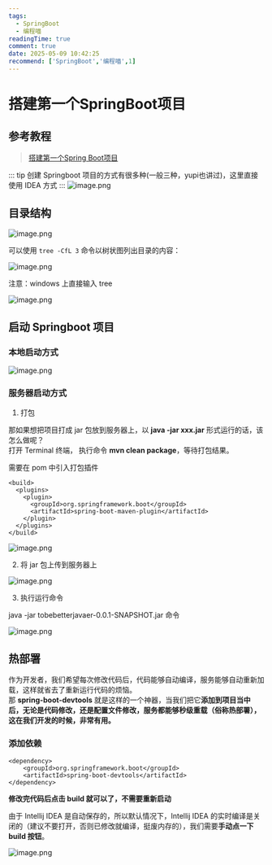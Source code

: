 ```yaml
---
tags:
  - SpringBoot
  - 编程喵
readingTime: true
comment: true
date: 2025-05-09 10:42:25
recommend: ['SpringBoot','编程喵',1]
---
```


# 搭建第一个SpringBoot项目

## 参考教程

>[搭建第一个Spring Boot项目](https://www.yuque.com/itwanger/vn4p17/qpgp46#NA9Hw)

::: tip
创建 Springboot 项目的方式有很多种(一般三种，yupi也讲过)，这里直接使用 IDEA 方式
:::
![image.png](https://imgsbo.oss-cn-shanghai.aliyuncs.com/undefined20250509112038467.png)


## 目录结构

![image.png](https://imgsbo.oss-cn-shanghai.aliyuncs.com/undefined20250509112059146.png)


可以使用 `tree -CfL 3` 命令以树状图列出目录的内容：

![image.png](https://imgsbo.oss-cn-shanghai.aliyuncs.com/undefined20250509112111574.png)


注意：windows 上直接输入 tree

![image.png](https://imgsbo.oss-cn-shanghai.aliyuncs.com/undefined20250509112122302.png)

## 启动 Springboot 项目

### 本地启动方式
![image.png](https://imgsbo.oss-cn-shanghai.aliyuncs.com/undefined20250509112206050.png)




### 服务器启动方式

1. 打包

那如果想把项目打成 jar 包放到服务器上，以 **java -jar xxx.jar** 形式运行的话，该怎么做呢？  
打开 Terminal 终端， 执行命令 **mvn clean package**，等待打包结果。

需要在 pom 中引入打包插件

```
<build>
  <plugins>
    <plugin>
      <groupId>org.springframework.boot</groupId>
      <artifactId>spring-boot-maven-plugin</artifactId>
    </plugin>
  </plugins>
</build>
```

![image.png](https://imgsbo.oss-cn-shanghai.aliyuncs.com/undefined20250509112236595.png)


2. 将 jar 包上传到服务器上

![image.png](https://imgsbo.oss-cn-shanghai.aliyuncs.com/undefined20250509112253088.png)


3. 执行运行命令

java -jar tobebetterjavaer-0.0.1-SNAPSHOT.jar 命令

![image.png](https://imgsbo.oss-cn-shanghai.aliyuncs.com/undefined20250509112311017.png)


## 热部署

作为开发者，我们希望每次修改代码后，代码能够自动编译，服务能够自动重新加载，这样就省去了重新运行代码的烦恼。  
那 **spring-boot-devtools** 就是这样的一个神器，当我们把它**添加到项目当中后，无论是代码修改，还是配置文件修改，服务都能够秒级重载（俗称热部署），这在我们开发的时候，非常有用。**

### 添加依赖

```
<dependency>
    <groupId>org.springframework.boot</groupId>
    <artifactId>spring-boot-devtools</artifactId>
</dependency>
```

**修改完代码后点击 build 就可以了，不需要重新启动**

由于 Intellij IDEA 是自动保存的，所以默认情况下，Intellij IDEA 的实时编译是关闭的（建议不要打开，否则已修改就编译，挺废内存的），我们需要**手动点一下 build 按钮**。

![image.png](https://imgsbo.oss-cn-shanghai.aliyuncs.com/undefined20250509112337326.png)

